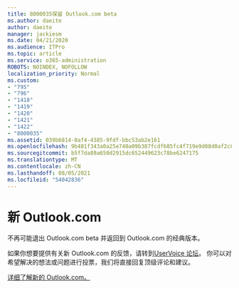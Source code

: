 ```yaml
---
title: 8000035保留 Outlook.com beta
ms.author: daeite
author: daeite
manager: jackiesm
ms.date: 04/21/2020
ms.audience: ITPro
ms.topic: article
ms.service: o365-administration
ROBOTS: NOINDEX, NOFOLLOW
localization_priority: Normal
ms.custom:
- "795"
- "796"
- "1418"
- "1419"
- "1420"
- "1421"
- "1422"
- "8000035"
ms.assetid: 039b6814-0af4-4385-9fdf-bbc53ab2e161
ms.openlocfilehash: 9b481f343a0a25e740a09b387fcdf685fc4f719e9d08d0af2c885f7441ff1b23
ms.sourcegitcommit: b5f7da89a650d2915dc652449623c78be6247175
ms.translationtype: MT
ms.contentlocale: zh-CN
ms.lasthandoff: 08/05/2021
ms.locfileid: "54042836"
---
```

# <a name="the-new-outlookcom"></a>新 Outlook.com

不再可能退出 Outlook.com beta 并返回到 Outlook.com 的经典版本。
  
如果你想要提供有关新 Outlook.com 的反馈，请转到[UserVoice 论坛](https://go.microsoft.com/fwlink/p/?linkid=851599)。 你可以对希望解决的想法或问题进行投票，我们将直接回复顶级评论和建议。
  
[详细了解新的 Outlook.com。](https://go.microsoft.com/fwlink/p/?linkid=874356)
  